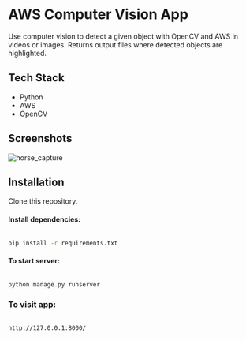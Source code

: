# AWS Computer Vision App

Use computer vision to detect a given object with OpenCV and AWS in videos or images. Returns output files where detected objects are highlighted.

## Tech Stack

+ Python
+ AWS
+ OpenCV


## Screenshots

![horse_capture](https://github.com/tildajson/AWS-computer-vision/assets/130234732/9610edb6-6f84-4c05-9483-3ac27ee016a7)

## Installation

Clone this repository.

#### Install dependencies:

```bash

pip install -r requirements.txt

```

#### To start server:

```bash

python manage.py runserver

```

### To visit app:

```bash

http://127.0.0.1:8000/

```
